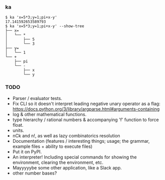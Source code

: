 ### ka
```
$ ka 'x=5*3;y=1;pi+x-y'
17.141592653589793
$ ka 'x=5*3;y=1;pi+x-y' --show-tree
├── x=
│   └── *
│       ├── 5
│       └── 3
├── y=
│   └── 1
└── +
    ├── pi
    └── -
        ├── x
        └── y
```

### TODO
* Parser / evaluator tests.
* Fix CLI so it doesn't interpret leading negative unary operator as a flag: <https://docs.python.org/3/library/argparse.html#arguments-containing>
* log & other mathematical functions.
* type hierarchy / rational numbers & accompanying 'f' function to force float.
* units.
* nCk and n!, as well as lazy combinatorics resolution
* Documentation (features / interesting things; usage; the grammar, example files + ability to execute files)
* Put it on PyPI.
* An interpreter! Including special commands for showing the environment, clearing the environment, etc.
* Mayyyyybe some other application, like a Slack app.
* other number bases?
